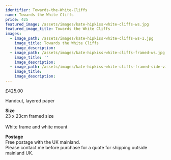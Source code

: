 ```yaml
---
identifier: Towards-the-White-Cliffs
name: Towards the White Cliffs
price: 425
featured_image: /assets/images/kate-hipkiss-white-cliffs-ws.jpg
featured_image_title: Towards the White Cliffs
images:
  - image_path: /assets/images/kate-hipkiss-white-cliffs-ws-1.jpg
    image_title: Towards the White Cliffs
    image_description:
  - image_path: /assets/images/kate-hipkiss-white-cliffs-framed-ws.jpg
    image_title: ''
    image_description:
  - image_path: /assets/images/kate-hipkiss-white-cliffs-framed-side-view-ws.jpg
    image_title:
    image_description:
---
```

£425.00

Handcut, layered paper

**Size**<br>23 x 23cm framed size<br><br>White frame and white mount<br>

**Postage**<br>Free postage with the UK mainland.<br>Please contact me before purchase for a quote for shipping outside mainland UK.